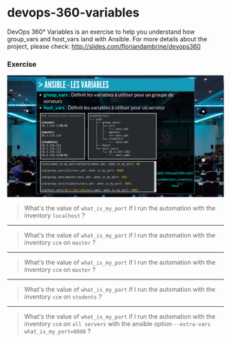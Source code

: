 # devops-360-variables
DevOps 360° Variables is an exercise to help you understand how group_vars and host_vars land with Ansible. For more details about the project, please check: http://slides.com/floriandambrine/devops360

### Exercise

![Screenshot from slides.com](./devops-360-variables.png)

>What's the value of `what_is_my_port` if I run the automation with the inventory `localhost` ?

---

>What's the value of `what_is_my_port` if I run the automation with the inventory `ccm` on `master` ?

---

>What's the value of `what_is_my_port` if I run the automation with the inventory `ccm` on `master` ?

---

>What's the value of `what_is_my_port` if I run the automation with the inventory `ccm` on `students` ?

---

>What's the value of `what_is_my_port` if I run the automation with the inventory `ccm` on `all servers` with the ansible option `--extra-vars what_is_my_port=8888` ?
